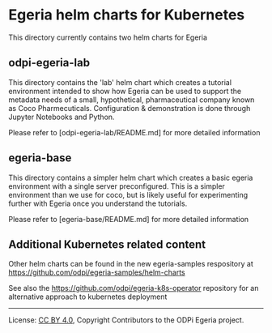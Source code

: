 <!-- SPDX-License-Identifier: CC-BY-4.0 -->
<!-- Copyright Contributors to the Egeria project. -->

# Egeria helm charts for Kubernetes

This directory currently contains two helm charts for Egeria

## odpi-egeria-lab

This directory contains the 'lab' helm chart which creates a tutorial environment intended to show how
Egeria can be used to support the metadata needs of a small, hypothetical, pharmaceutical company known
as Coco Pharmecuticals. Configuration & demonstration is done through Jupyter Notebooks and Python.

Please refer to [odpi-egeria-lab/README.md] for more detailed information

## egeria-base

This directory contains a simpler helm chart which creates a basic egeria environment with
a single server preconfigured. This is a simpler environment than we use for coco, but is likely
useful for experimenting further with Egeria once you understand the tutorials.

Please refer to [egeria-base/README.md] for more detailed information

## Additional Kubernetes related content

Other helm charts can be found in the new egeria-samples respository at https://github.com/odpi/egeria-samples/helm-charts

See also the https://github.com/odpi/egeria-k8s-operator repository for an alternative approach to kubernetes deployment


----
License: [CC BY 4.0](https://creativecommons.org/licenses/by/4.0/),
Copyright Contributors to the ODPi Egeria project.
